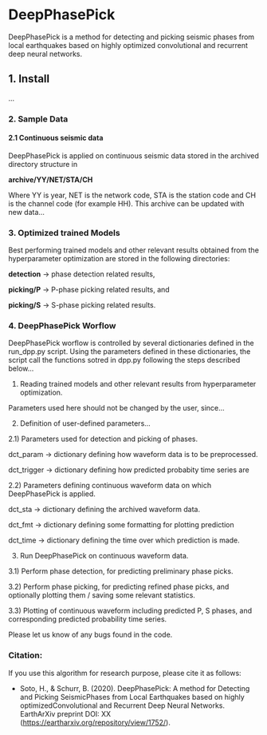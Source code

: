 # DeepPhasePick
DeepPhasePick is a method for detecting and picking seismic phases from local earthquakes based on highly optimized convolutional and recurrent deep neural networks.

## 1. Install

...

### 2. Sample Data

#### 2.1 Continuous seismic data

DeepPhasePick is applied on continuous seismic data stored in the archived directory structure in

**archive/YY/NET/STA/CH**

Where YY is year, NET is the network code, STA is the station code and CH is
the channel code (for example HH).
This archive can be updated with new data...

### 3. Optimized trained Models

Best performing trained models and other relevant results obtained from the hyperparameter optimization are stored in the following directories:

**detection** -> phase detection related results,

**picking/P** -> P-phase picking related results, and

**picking/S** -> S-phase picking related results.

### 4. DeepPhasePick Worflow

DeepPhasePick worflow is controlled by several dictionaries defined in the run\_dpp.py script.
Using the parameters defined in these dictionaries, the script call the functions sotred in dpp.py following the steps described below...

1) Reading trained models and other relevant results from hyperparameter
optimization.

Parameters used here should not be changed by the user, since...

2) Definition of user-defined parameters...

2.1) Parameters used for detection and picking of phases.

dct\_param -> dictionary defining how waveform data is to be preprocessed.

dct\_trigger -> dictionary defining how predicted probabity time series are

2.2) Parameters defining continuous waveform data on which DeepPhasePick is applied.

dct\_sta -> dictionary defining the archived waveform data.

dct\_fmt ->  dictionary defining some formatting for plotting prediction

dct\_time -> dictionary defining the time over which prediction is made.

3) Run DeepPhasePick on continuous waveform data.

3.1) Perform phase detection, for predicting preliminary phase picks.

3.2) Perform phase picking, for predicting refined phase picks, and optionally plotting them / saving some relevant statistics.

3.3) Plotting of continuous waveform including predicted P, S phases, and corresponding predicted probability time series.



Please let us know of any bugs found in the code.


### Citation:

If you use this algorithm for research purpose, please cite it as follows:

- Soto, H., & Schurr, B. (2020). DeepPhasePick: A method for Detecting and Picking SeismicPhases from Local Earthquakes based on highly
optimizedConvolutional and Recurrent Deep Neural Networks. EarthArXiv preprint DOI: XX (https://eartharxiv.org/repository/view/1752/).
